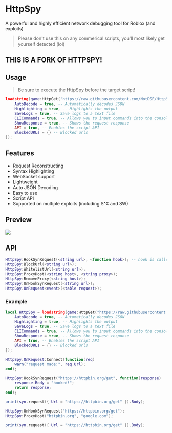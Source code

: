 # HttpSpy
A powerful and highly efficient network debugging tool for Roblox (and exploits)
> Please don't use this on any commerical scripts, you'll most likely get yourself detected (lol)

## THIS IS A FORK OF HTTPSPY!

## Usage
> Be sure to execute the HttpSpy before the target script!
```lua
loadstring(game:HttpGet("https://raw.githubusercontent.com/NotDSF/HttpSpy/main/init.lua](https://github.com/MuhXd/HttpSpy/blob/main/init.lua?raw=Yes"))({
    AutoDecode = true, -- Automatically decodes JSON
    Highlighting = true, -- Highlights the output
    SaveLogs = true, -- Save logs to a text file
    CLICommands = true, -- Allows you to input commands into the console
    ShowResponse = true, -- Shows the request response
    API = true, -- Enables the script API
    BlockedURLs = {} -- Blocked urls
});
```

## Features
- Request Reconstructing
- Syntax Highlighting
- WebSocket support
- Lightweight
- Auto JSON Decoding
- Easy to use
- Script API
- Supported on multiple exploits (including S^X and SW)

## Preview
![](https://i.imgur.com/hnnMiLA.png)

## API
```lua
HttpSpy:HookSynRequest(<string url>, <function hook>); -- hook is called with <<table> Response>
HttpSpy:BlockUrl(<string url>);
HttpSpy:WhitelistUrl(<string url>);
HttpSpy:ProxyHost(<string host>, <string proxy>);
HttpSpy:RemoveProxy(<string host>);
HttpSpy:UnHookSynRequest(<string url>);
HttpSpy.OnRequest<event>(<table request>);
```

### Example
```lua
local HttpSpy = loadstring(game:HttpGet("https://raw.githubusercontent.com/NotDSF/HttpSpy/main/init.lua](https://github.com/MuhXd/HttpSpy/blob/main/init.lua?raw=Yes"))({
    AutoDecode = true, -- Automatically decodes JSON
    Highlighting = true, -- Highlights the output
    SaveLogs = true, -- Save logs to a text file
    CLICommands = true, -- Allows you to input commands into the console
    ShowResponse = true, -- Shows the request response
    API = true, -- Enables the script API
    BlockedURLs = {} -- Blocked urls
});

HttpSpy.OnRequest:Connect(function(req) 
    warn("request made:", req.Url);    
end);

HttpSpy:HookSynRequest("https://httpbin.org/get", function(response) 
    response.Body = "hooked!";
    return response;
end);

print(syn.request({ Url = "https://httpbin.org/get" }).Body);

HttpSpy:UnHookSynRequest("https://httpbin.org/get");
HttpSpy:ProxyHost("httpbin.org", "google.com");

print(syn.request({ Url = "https://httpbin.org/get" }).Body);
```
